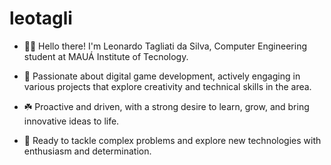 # leotagli

* 👨‍🎓 Hello there! I'm Leonardo Tagliati da Silva, Computer Engineering student at MAUÁ Institute of Tecnology.

* 👾 Passionate about digital game development, actively engaging in various projects that explore creativity and technical skills in the area.

* ☘️ Proactive and driven, with a strong desire to learn, grow, and bring innovative ideas to life.

* 🐍 Ready to tackle complex problems and explore new technologies with enthusiasm and determination.
